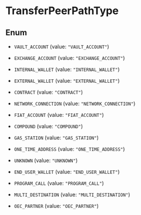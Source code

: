 

# TransferPeerPathType

## Enum


* `VAULT_ACCOUNT` (value: `"VAULT_ACCOUNT"`)

* `EXCHANGE_ACCOUNT` (value: `"EXCHANGE_ACCOUNT"`)

* `INTERNAL_WALLET` (value: `"INTERNAL_WALLET"`)

* `EXTERNAL_WALLET` (value: `"EXTERNAL_WALLET"`)

* `CONTRACT` (value: `"CONTRACT"`)

* `NETWORK_CONNECTION` (value: `"NETWORK_CONNECTION"`)

* `FIAT_ACCOUNT` (value: `"FIAT_ACCOUNT"`)

* `COMPOUND` (value: `"COMPOUND"`)

* `GAS_STATION` (value: `"GAS_STATION"`)

* `ONE_TIME_ADDRESS` (value: `"ONE_TIME_ADDRESS"`)

* `UNKNOWN` (value: `"UNKNOWN"`)

* `END_USER_WALLET` (value: `"END_USER_WALLET"`)

* `PROGRAM_CALL` (value: `"PROGRAM_CALL"`)

* `MULTI_DESTINATION` (value: `"MULTI_DESTINATION"`)

* `OEC_PARTNER` (value: `"OEC_PARTNER"`)



